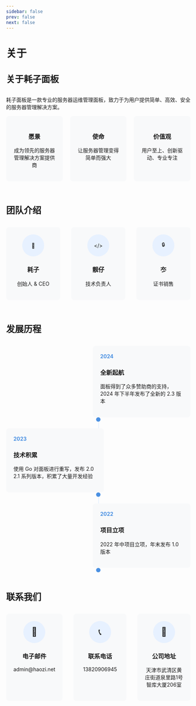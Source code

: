 ```yaml
---
sidebar: false
prev: false
next: false
---
```


# 关于

## 关于耗子面板

耗子面板是一款专业的服务器运维管理面板，致力于为用户提供简单、高效、安全的服务器管理解决方案。

<style>
  .features {
    display: flex;
    justify-content: space-between;
    gap: 20px;
    margin-bottom: 60px;
  }
  .feature-card {
    background: #f8f9fa;
    padding: 20px;
    border-radius: 8px;
    flex: 1;
    text-align: center;
  }
  .team {
    text-align: center;
    margin-bottom: 60px;
  }
  .team-members {
    display: flex;
    justify-content: space-around;
    gap: 30px;
    margin-top: 30px;
  }
  .team-member {
    background: #f8f9fa;
    padding: 20px;
    border-radius: 8px;
    flex: 1;
  }
  .team-icon {
    width: 60px;
    height: 60px;
    background: #e7f1ff;
    border-radius: 50%;
    margin: 0 auto 15px;
    display: flex;
    align-items: center;
    justify-content: center;
  }
  .timeline {
    max-width: 800px;
    margin: 0 auto 60px;
    position: relative;
  }
  .timeline::before {
    content: '';
    position: absolute;
    width: 2px;
    background: #e7f1ff;
    top: 0;
    bottom: 0;
    left: 50%;
  }
  .timeline-item {
    margin-bottom: 30px;
    position: relative;
  }
  .timeline-content {
    background: #f8f9fa;
    padding: 20px;
    border-radius: 8px;
    width: 45%;
    position: relative;
  }
  .timeline-dot {
    width: 12px;
    height: 12px;
    background: #4a90e2;
    border-radius: 50%;
    position: absolute;
    left: 50%;
    transform: translateX(-50%);
  }
  .year {
    color: #4a90e2;
    font-weight: bold;
    margin-bottom: 10px;
  }
  .contact {
    text-align: center;
  }
  .contact-items {
    display: flex;
    justify-content: space-around;
    gap: 30px;
    margin-top: 30px;
  }
  .contact-item {
    background: #f8f9fa;
    padding: 20px;
    border-radius: 8px;
    flex: 1;
  }
  .contact-icon {
    font-size: x-large;
    width: 60px;
    height: 60px;
    background: #e7f1ff;
    border-radius: 50%;
    margin: 0 auto 15px;
    display: flex;
    align-items: center;
    justify-content: center;
  }
  h2 {
    margin-bottom: 30px;
    font-size: 24px;
  }
  p {
    margin-bottom: 15px;
  }
</style>

<div class="features">
  <div class="feature-card">
    <h3>愿景</h3>
    <p>成为领先的服务器管理解决方案提供商</p>
  </div>
  <div class="feature-card">
    <h3>使命</h3>
    <p>让服务器管理变得简单而强大</p>
  </div>
  <div class="feature-card">
    <h3>价值观</h3>
    <p>用户至上、创新驱动、专业专注</p>
  </div>
</div>

## 团队介绍

<div class="team">
  <div class="team-members">
    <div class="team-member">
      <div class="team-icon">👤</div>
      <h3>耗子</h3>
      <p>创始人 & CEO</p>
    </div>
    <div class="team-member">
      <div class="team-icon">&lt;/&gt;</div>
      <h3>靓仔</h3>
      <p>技术负责人</p>
    </div>
    <div class="team-member">
      <div class="team-icon">🔒</div>
      <h3>冭</h3>
      <p>证书销售</p>
    </div>
  </div>
</div>

## 发展历程

<div class="timeline">
  <div class="timeline-item">
    <div class="timeline-content" style="margin-left: auto;">
      <div class="year">2024</div>
      <h3>全新起航</h3>
      <p>面板得到了众多赞助商的支持，2024 年下半年发布了全新的 2.3 版本</p>
    </div>
    <div class="timeline-dot"></div>
  </div>

  <div class="timeline-item">
    <div class="timeline-content">
      <div class="year">2023</div>
      <h3>技术积累</h3>
      <p>使用 Go 对面板进行重写，发布 2.0 2.1 系列版本，积累了大量开发经验</p>
    </div>
    <div class="timeline-dot"></div>
  </div>

  <div class="timeline-item">
    <div class="timeline-content" style="margin-left: auto;">
      <div class="year">2022</div>
      <h3>项目立项</h3>
      <p>2022 年中项目立项，年末发布 1.0 版本</p>
    </div>
    <div class="timeline-dot"></div>
  </div>
</div>

## 联系我们

<div class="contact">
  <div class="contact-items">
    <div class="contact-item">
      <div class="contact-icon">📧</div>
      <h3>电子邮件</h3>
      <p>admin@haozi.net</p>
    </div>
    <div class="contact-item">
      <div class="contact-icon">📞</div>
      <h3>联系电话</h3>
      <p>13820906945</p>
    </div>
    <div class="contact-item">
      <div class="contact-icon">📍</div>
      <h3>公司地址</h3>
      <p>天津市武清区黄庄街道泉里路1号智库大厦206室</p>
    </div>
  </div>
</div>
